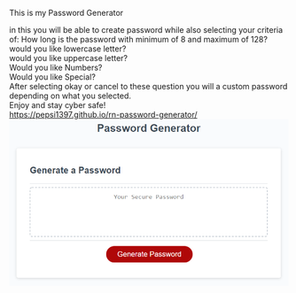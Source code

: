 This is my Password Generator

in this you will be able to create password while also selecting your criteria of:
How long is the password with minimum of 8 and maximum of 128?
<br>
would you like lowercase letter?
<br>
would you like uppercase letter?
<br>
Would you like Numbers?
<br>
Would you like Special?
<br>
After selecting okay or cancel to these question you will a custom password depending on what you selected. 
<br>
Enjoy and stay cyber safe!
<br>
https://pepsi1397.github.io/rn-password-generator/
![demo_site](./assets/03-javascript-homework-demo.png)